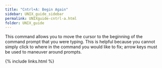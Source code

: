 ```yaml
---
title: "Cntrl+A: Begin Again"
sidebar: UNIX_guide_sidebar
permalink: UNIXguide-cntrl-a.html
folder: UNIX_guide
---
```


<link rel="stylesheet" href="css/theme-blue.css">

This command allows you to move the cursor to the beginning of the command
prompt that you were typing.
This is helpful because you cannot simply click to where in the command you
would like to fix; arrow keys must be used to maneuver around prompts.

{% include links.html %}
